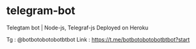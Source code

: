 # telegram-bot
Telegtam bot | Node-js, Telegraf-js 
Deployed on Heroku

Tg : @botbotobotobotbtbot
Link : https://t.me/botbotobotobotbtbot?start



